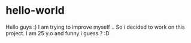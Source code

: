 # hello-world
Hello guys :) I am trying to improve myself .. So i decided to work on this project. I am 25 y.o and funny i guess ? :D 
